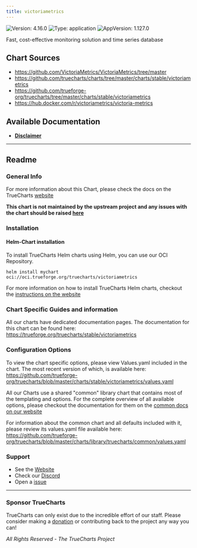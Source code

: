 ```yaml
---
title: victoriametrics
---
```


![Version: 4.16.0](https://img.shields.io/badge/Version-4.16.0-informational?style=flat-square) ![Type: application](https://img.shields.io/badge/Type-application-informational?style=flat-square) ![AppVersion: 1.127.0](https://img.shields.io/badge/AppVersion-1.127.0-informational?style=flat-square)

Fast, cost-effective monitoring solution and time series database

## Chart Sources

- https://github.com/VictoriaMetrics/VictoriaMetrics/tree/master
- https://github.com/truecharts/charts/tree/master/charts/stable/victoriametrics
- https://github.com/trueforge-org/truecharts/tree/master/charts/stable/victoriametrics
- https://hub.docker.com/r/victoriametrics/victoria-metrics

## Available Documentation

- [**Disclaimer**](./disclaimer)


---

## Readme


### General Info

For more information about this Chart, please check the docs on the TrueCharts [website](https://trueforge.org/truecharts/stable/victoriametrics)

**This chart is not maintained by the upstream project and any issues with the chart should be raised [here](https://github.com/trueforge-org/truecharts/issues/new/choose)**

### Installation

#### Helm-Chart installation

To install TrueCharts Helm charts using Helm, you can use our OCI Repository.

`helm install mychart oci://oci.trueforge.org/truecharts/victoriametrics`

For more information on how to install TrueCharts Helm charts, checkout the [instructions on the website](https://trueforge.org/truecharts/guides/)

### Chart Specific Guides and information

All our charts have dedicated documentation pages.
The documentation for this chart can be found here:
https://trueforge.org/truecharts/stable/victoriametrics

### Configuration Options

To view the chart specific options, please view Values.yaml included in the chart.
The most recent version of which, is available here: https://github.com/trueforge-org/truecharts/blob/master/charts/stable/victoriametrics/values.yaml

All our Charts use a shared "common" library chart that contains most of the templating and options.
For the complete overview of all available options, please checkout the documentation for them on the [common docs on our website](https://trueforge.org/truecharts-common/)

For information about the common chart and all defaults included with it, please review its values.yaml file available here: https://github.com/trueforge-org/truecharts/blob/master/charts/library/truecharts/common/values.yaml

### Support

- See the [Website](https://truecharts.org)
- Check our [Discord](https://discord.gg/tVsPTHWTtr)
- Open a [issue](https://github.com/trueforge-org/truecharts/issues/new/choose)

---

### Sponsor TrueCharts

TrueCharts can only exist due to the incredible effort of our staff.
Please consider making a [donation](https://trueforge.org/general/sponsor/) or contributing back to the project any way you can!

_All Rights Reserved - The TrueCharts Project_
